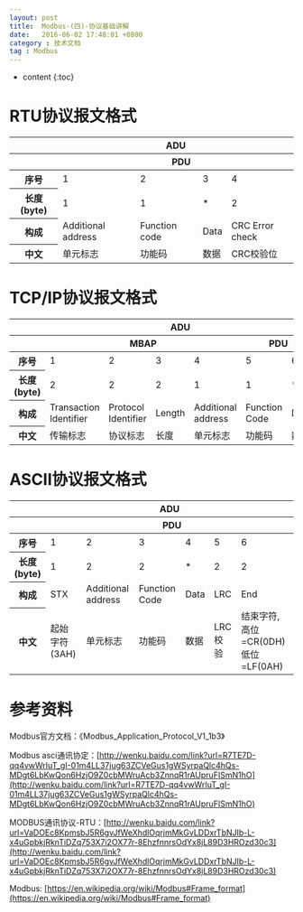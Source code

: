 ```yaml
---
layout: post
title:  Modbus-(四)-协议基础讲解
date:   2016-06-02 17:48:01 +0800
category : 技术文档
tag : Modbus
---
```


* content
{:toc}


RTU协议报文格式
================================

<div class="container">
    <div class="row col-md-6 col-sm-6">
        <table class="table table-bordered table-hover">
            <thead>
                <tr>
                    <th></th>
                    <th colspan="4" text-align="center">ADU</th>
                </tr>
                <tr>
                    <th scope="row"></th>
                    <th></th>
                    <th colspan="2">PDU</th>
                    <th></th>
                </tr>
            </thead>
            <tbody>
                <tr>
                    <th>序号</th>
                    <td>1</td>
                    <td>2</td>
                    <td>3</td>
                    <td>4</td>
                </tr>
                <tr>
                    <th>长度(byte)</th>
                    <td>1</td>
                    <td>1</td>
                    <td>*</td>
                    <td>2</td>
                </tr>
                <tr>
                    <th>构成</th>
                    <td>Additional address</td>
                    <td>Function code</td>
                    <td>Data</td>
                    <td>CRC Error check</td>
                </tr>
                <tr>
                    <th>中文</th>
                    <td>单元标志</td>
                    <td>功能码</td>
                    <td>数据</td>
                    <td>CRC校验位</td>
                </tr>
            </tbody>
        </table>
    </div>
</div>


TCP/IP协议报文格式
================================

<div class="container">
    <div class="row col-md-6 col-sm-6">
        <table class="table table-bordered table-hover">
            <thead>
                <tr>
                    <th></th>
                    <th colspan="6" text-align="center">ADU</th>
                </tr>
                <tr>
                    <th scope="row"></th>
                    <th colspan="4">MBAP</th>
                    <th colspan="2">PDU</th>
                </tr>
            </thead>
            <tbody>
                <tr>
                    <th>序号</th>
                    <td>1</td>
                    <td>2</td>
                    <td>3</td>
                    <td>4</td>
                    <td>5</td>
                    <td>6</td>
                </tr>
                <tr>
                    <th>长度(byte)</th>
                    <td>2</td>
                    <td>2</td>
                    <td>2</td>
                    <td>1</td>
                    <td>1</td>
                    <td>*</td>
                </tr>
                <tr>
                    <th>构成</th>
                    <td>Transaction Identifier</td>
                    <td>Protocol Identifier</td>
                    <td>Length</td>
                    <td>Additional address</td>
                    <td>Function Code</td>
                    <td>Data</td>
                </tr>
                <tr>
                    <th>中文</th>
                    <td>传输标志</td>
                    <td>协议标志</td>
                    <td>长度</td>
                    <td>单元标志</td>
                    <td>功能码</td>
                    <td>数据</td>
                </tr>
            </tbody>
        </table>
    </div>
</div>


ASCII协议报文格式
================================

<div class="container">
    <div class="row col-md-6 col-sm-6">
        <table class="table table-bordered table-hover">
            <thead>
                <tr>
                    <th></th>
                    <th colspan="6" text-align="center">ADU</th>
                </tr>
                <tr>
                    <th scope="row"></th>
                    <th></th>
                    <th></th>
                    <th colspan="2">PDU</th>
                    <th></th>
                    <th></th>
                </tr>
            </thead>
            <tbody>
                <tr>
                    <th>序号</th>
                    <td>1</td>
                    <td>2</td>
                    <td>3</td>
                    <td>4</td>
                    <td>5</td>
                    <td>6</td>
                </tr>
                <tr>
                    <th>长度(byte)</th>
                    <td>1</td>
                    <td>2</td>
                    <td>2</td>
                    <td>*</td>
                    <td>2</td>
                    <td>2</td>
                </tr>
                <tr>
                    <th>构成</th>
                    <td>STX</td>
                    <td>Additional address</td>
                    <td>Function Code</td>
                    <td>Data</td>
                    <td>LRC</td>
                    <td>End</td>
                </tr>
                <tr>
                    <th>中文</th>
                    <td>起始字符(3AH)</td>
                    <td>单元标志</td>
                    <td>功能码</td>
                    <td>数据</td>
                    <td>LRC校验</td>
                    <td>结束字符, 高位=CR(0DH)低位=LF(0AH)</td>
                </tr>
            </tbody>
        </table>
    </div>
</div>


参考资料
================================

Modbus官方文档：《Modbus_Application_Protocol_V1_1b3》

Modbus asci通讯协定：[http://wenku.baidu.com/link?url=R7TE7D-qq4vwWrIuT_gI-01m4LL37jug63ZCVeGus1gWSyrpaQlc4hQs-MDgt6LbKwQon6HzjO9Z0cbMWruAcb3ZnnqR1rAUpruFISmN1hO](http://wenku.baidu.com/link?url=R7TE7D-qq4vwWrIuT_gI-01m4LL37jug63ZCVeGus1gWSyrpaQlc4hQs-MDgt6LbKwQon6HzjO9Z0cbMWruAcb3ZnnqR1rAUpruFISmN1hO)

MODBUS通讯协议-RTU：[http://wenku.baidu.com/link?url=VaDOEc8KpmsbJ5R6gvJfWeXhdlOqrjmMkGvLDDxrTbNJIb-L-x4uGpbkjRknTiDZq753X7i2OX77r-8EhzfnnrsOdYx8jL89D3HROzd30c3](http://wenku.baidu.com/link?url=VaDOEc8KpmsbJ5R6gvJfWeXhdlOqrjmMkGvLDDxrTbNJIb-L-x4uGpbkjRknTiDZq753X7i2OX77r-8EhzfnnrsOdYx8jL89D3HROzd30c3)

Modbus: [https://en.wikipedia.org/wiki/Modbus#Frame_format](https://en.wikipedia.org/wiki/Modbus#Frame_format)

